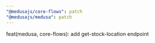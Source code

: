 ```yaml
---
"@medusajs/core-flows": patch
"@medusajs/medusa": patch
---
```


feat(medusa, core-flows): add get-stock-location endpoint
